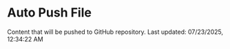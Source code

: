 # Auto Push File

Content that will be pushed to GitHub repository.
Last updated: 07/23/2025, 12:34:22 AM